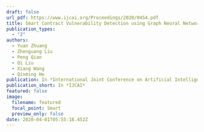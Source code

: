 ```yaml
---
draft: false
url_pdf: https://www.ijcai.org/Proceedings/2020/0454.pdf
title: Smart Contract Vulnerability Detection using Graph Neural Network
publication_types:
  - "2"
authors:
  - Yuan Zhuang
  - Zhenguang Liu
  - Peng Qian
  - Qi Liu
  - Xiang Wang
  - Qinming He
publication: In *International Joint Conference on Artificial Intelligence*
publication_short: In *IJCAI*
featured: false
image:
  filename: featured
  focal_point: Smart
  preview_only: false
date: 2020-04-01T05:55:18.452Z
---
```

